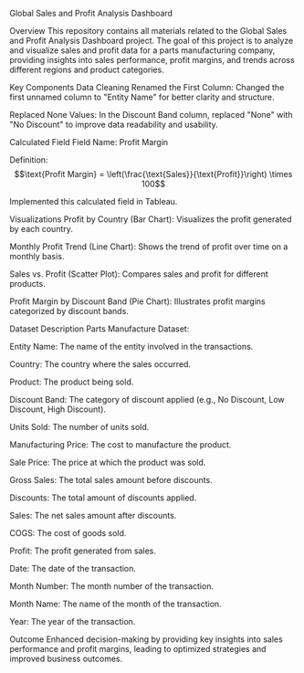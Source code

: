 Global Sales and Profit Analysis Dashboard

Overview
This repository contains all materials related to the Global Sales and Profit Analysis Dashboard project. The goal of this project is to analyze and visualize sales and profit data for a parts manufacturing company, providing insights into sales performance, profit margins, and trends across different regions and product categories.

Key Components
Data Cleaning
Renamed the First Column: Changed the first unnamed column to "Entity Name" for better clarity and structure.

Replaced None Values: In the Discount Band column, replaced "None" with "No Discount" to improve data readability and usability.

Calculated Field
Field Name: Profit Margin

Definition: $$\text{Profit Margin} = \left(\frac{\text{Sales}}{\text{Profit}}\right) \times 100$$

Implemented this calculated field in Tableau.

Visualizations
Profit by Country (Bar Chart): Visualizes the profit generated by each country.

Monthly Profit Trend (Line Chart): Shows the trend of profit over time on a monthly basis.

Sales vs. Profit (Scatter Plot): Compares sales and profit for different products.

Profit Margin by Discount Band (Pie Chart): Illustrates profit margins categorized by discount bands.

Dataset Description
Parts Manufacture Dataset:

Entity Name: The name of the entity involved in the transactions.

Country: The country where the sales occurred.

Product: The product being sold.

Discount Band: The category of discount applied (e.g., No Discount, Low Discount, High Discount).

Units Sold: The number of units sold.

Manufacturing Price: The cost to manufacture the product.

Sale Price: The price at which the product was sold.

Gross Sales: The total sales amount before discounts.

Discounts: The total amount of discounts applied.

Sales: The net sales amount after discounts.

COGS: The cost of goods sold.

Profit: The profit generated from sales.

Date: The date of the transaction.

Month Number: The month number of the transaction.

Month Name: The name of the month of the transaction.

Year: The year of the transaction.

Outcome
Enhanced decision-making by providing key insights into sales performance and profit margins, leading to optimized strategies and improved business outcomes.
